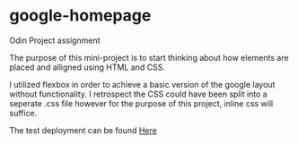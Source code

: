 # google-homepage
Odin Project assignment

The purpose of this mini-project is to start thinking about how elements are
placed and alligned using HTML and CSS.

I utilized flexbox in order to achieve a basic version of the google layout without functionality.
I retrospect the CSS could have been split into a seperate .css file however for the purpose 
of this project, inline css will suffice.

The test deployment can be found [Here](https://almondmilnk.github.io/google-homepage/)
